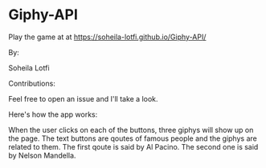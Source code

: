 # Giphy-API

Play the game at at https://soheila-lotfi.github.io/Giphy-API/

By:

Soheila Lotfi

Contributions:

Feel free to open an issue and I'll take a look.

Here's how the app works:

When the user clicks on each of the buttons, three giphys will show up on the page. 
The text buttons are qoutes of  famous people and the giphys are related to them. The first qoute is said by Al Pacino. The second one is said by 
Nelson Mandella.
